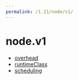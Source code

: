 ```yaml
---
permalink: /1.21/node/v1/
---
```


# node.v1



* [overhead](overhead.md)
* [runtimeClass](runtimeClass.md)
* [scheduling](scheduling.md)